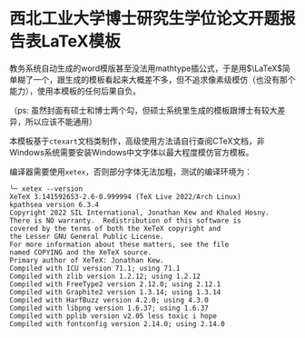 # 西北工业大学博士研究生学位论文开题报告表LaTeX模板

教务系统自动生成的word模版甚至没法用mathtype插公式，于是用$\LaTeX$简单糊了一个，跟生成的模板看起来大概差不多，但不追求像素级模仿（也没有那个能力），使用本模板的任何后果自负。

（ps: 虽然封面有硕士和博士两个勾，但硕士系统里生成的模板跟博士有较大差异，所以应该不能通用）

本模板基于`ctexart`文档类制作，高级使用方法请自行查阅CTeX文档，非Windows系统需要安装Windows中文字体以最大程度模仿官方模板。

编译器需要使用`xetex`，否则部分字体无法加粗，测试的编译环境为：

```
╰─ xetex --version
XeTeX 3.141592653-2.6-0.999994 (TeX Live 2022/Arch Linux)
kpathsea version 6.3.4
Copyright 2022 SIL International, Jonathan Kew and Khaled Hosny.
There is NO warranty.  Redistribution of this software is
covered by the terms of both the XeTeX copyright and
the Lesser GNU General Public License.
For more information about these matters, see the file
named COPYING and the XeTeX source.
Primary author of XeTeX: Jonathan Kew.
Compiled with ICU version 71.1; using 71.1
Compiled with zlib version 1.2.12; using 1.2.12
Compiled with FreeType2 version 2.12.0; using 2.12.1
Compiled with Graphite2 version 1.3.14; using 1.3.14
Compiled with HarfBuzz version 4.2.0; using 4.3.0
Compiled with libpng version 1.6.37; using 1.6.37
Compiled with pplib version v2.05 less toxic i hope
Compiled with fontconfig version 2.14.0; using 2.14.0
```
